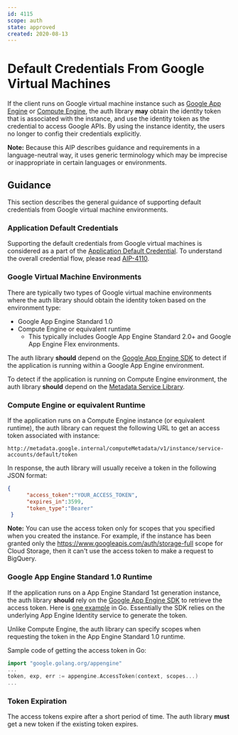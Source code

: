 ```yaml
---
id: 4115
scope: auth
state: approved
created: 2020-08-13
---
```


# Default Credentials From Google Virtual Machines

If the client runs on Google virtual machine instance such as [Google App Engine][0] or [Compute Engine][1], the auth library **may** obtain the identity token that is associated with the instance, and use the identity token as the credential to access Google APIs. By using the instance identity, the users no longer to config their credentials explicitly.

**Note:** Because this AIP describes guidance and requirements in a
language-neutral way, it uses generic terminology which may be imprecise or
inappropriate in certain languages or environments.

## Guidance

This section describes the general guidance of supporting default credentials from Google virtual machine environments.

### Application Default Credentials

Supporting the default credentials from Google virtual machines is considered as
a part of the [Application Default Credential][2]. To understand the overall credential flow, please read [AIP-4110][2].

### Google Virtual Machine Environments

There are typically two types of Google virtual machine environments where the auth library should obtain the identity token based on the environment type:

- Google App Engine Standard 1.0
- Compute Engine or equivalent runtime
  - This typically includes Google App Engine Standard 2.0+ and Google App Engine Flex environments.

The auth library **should** depend on the [Google App Engine SDK][3] to detect if the application is running within a Google App Engine environment.

To detect if the application is running on Compute Engine environment, the auth library **should** depend on the [Metadata Service Library][4].

### Compute Engine or equivalent Runtime

If the application runs on a Compute Engine instance (or equivalent runtime), the auth library can request the following URL to get an access token associated with instance:

```
http://metadata.google.internal/computeMetadata/v1/instance/service-accounts/default/token
```

In response, the auth library will usually receive a token in the following JSON format:

```json
{
      "access_token":"YOUR_ACCESS_TOKEN",
      "expires_in":3599,
      "token_type":"Bearer"
 }
```

**Note:** You can use the access token only for scopes that you specified when you created the instance. For example, if the instance has been granted only the https://www.googleapis.com/auth/storage-full scope for Cloud Storage, then it can't use the access token to make a request to BigQuery.

### Google App Engine Standard 1.0 Runtime

If the application runs on a App Engine Standard 1st generation instance, the auth library **should** rely on the [Google App Engine SDK][3] to retrieve the access token. Here is [one example][5] in Go. Essentially the SDK relies on the underlying App Engine Identity service to generate the token.

Unlike Compute Engine, the auth library can specify scopes when requesting the token in the App Engine Standard 1.0 runtime.

Sample code of getting the access token in Go:

```go
import "google.golang.org/appengine"
...
token, exp, err := appengine.AccessToken(context, scopes...)
...
```

### Token Expiration

The access tokens expire after a short period of time. The auth library **must** get a new token if the existing token expires.

<!-- prettier-ignore-start -->
[0]: https://cloud.google.com/appengine
[1]: https://cloud.google.com/compute
[2]: ./4110
[3]: https://cloud.google.com/appengine/downloads
[4]: https://developers.google.com/analytics/devguides/reporting/metadata/v3/libraries
[5]: https://godoc.org/google.golang.org/appengine#AccessToken
<!-- prettier-ignore-end -->
